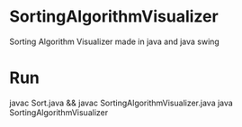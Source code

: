 # SortingAlgorithmVisualizer
Sorting Algorithm Visualizer made in java and java swing

# Run
javac Sort.java && javac SortingAlgorithmVisualizer.java
java SortingAlgorithmVisualizer
